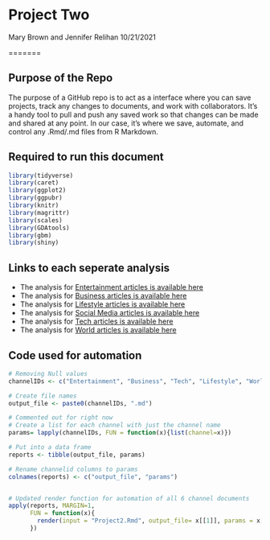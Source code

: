 Project Two
================
Mary Brown and Jennifer Relihan
10/21/2021

=======

## Purpose of the Repo

The purpose of a GitHub repo is to act as a interface where you can save projects, track any changes to documents, and work with collaborators. It’s a handy tool to pull and push any saved work so that changes can be made and shared at any point. In our case, it’s where we save, automate, and control any .Rmd/.md files from R Markdown. 

## Required to run this document

``` r
library(tidyverse)  
library(caret)  
library(ggplot2)  
library(ggpubr)
library(knitr)
library(magrittr)  
library(scales)
library(GDAtools)
library(gbm)
library(shiny)
```

## Links to each seperate analysis

- The analysis for [Entertainment articles is available here](Entertainment.md)
- The analysis for [Business articles is available here](Business.md)
- The analysis for [Lifestyle articles is available here](Lifestyle.md)
- The analysis for [Social Media articles is available here](Social%20Media.md)
- The analysis for [Tech articles is available here](Tech.md)
- The analysis for [World articles is available here](World.md)

## Code used for automation
``` r
# Removing Null values
channelIDs <- c("Entertainment", "Business", "Tech", "Lifestyle", "World", "Social Media")

# Create file names
output_file <- paste0(channelIDs, ".md")

# Commented out for right now
# Create a list for each channel with just the channel name
params= lapply(channelIDs, FUN = function(x){list(channel=x)})  

# Put into a data frame  
reports <- tibble(output_file, params)  

# Rename channelid columns to params  
colnames(reports) <- c("output_file", "params")


# Updated render function for automation of all 6 channel documents
apply(reports, MARGIN=1,
      FUN = function(x){
        render(input = "Project2.Rmd", output_file= x[[1]], params = x[[2]])
      })
```
